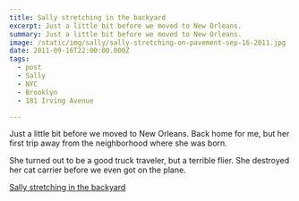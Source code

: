 ```yaml
---
title: Sally stretching in the backyard
excerpt: Just a little bit before we moved to New Orleans.
summary: Just a little bit before we moved to New Orleans.
image: /static/img/sally/sally-stretching-on-pavement-sep-16-2011.jpg
date: 2011-09-16T22:00:00.000Z
tags:
  - post 
  - Sally
  - NYC
  - Brooklyn
  - 181 Irving Avenue

---
```


Just a little bit before we moved to New Orleans. Back home for me, but her first trip away from the neighborhood where she was born.

She turned out to be a good truck traveler, but a terrible flier. She destroyed her cat carrier before we even got on the plane.

[Sally stretching in the backyard](/static/img/sally/sally-stretching-on-pavement-sep-16-2011.jpg "Sally stretching in the backyard")
